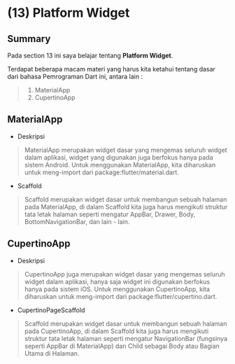 # **(13) Platform Widget**

## **Summary**

Pada section 13 ini saya belajar tentang **Platform Widget**.

Terdapat beberapa macam materi yang harus kita ketahui tentang dasar dari bahasa Pemrograman Dart ini, antara lain :
>
> 1. MaterialApp
> 2. CupertinoApp

## **MaterialApp**

- Deskripsi

> MaterialApp merupakan widget dasar yang mengemas seluruh widget dalam aplikasi, widget yang digunakan juga berfokus hanya pada sistem Android. Untuk menggunakan MaterialApp, kita diharuskan untuk meng-import dari package:flutter/material.dart.

- Scaffold

> Scaffold merupakan widget dasar untuk membangun sebuah halaman pada MaterialApp, di dalam Scaffold kita juga harus mengikuti struktur tata letak halaman seperti mengatur AppBar, Drawer, Body, BottomNavigationBar, dan lain - lain.

## **CupertinoApp**

- Deskripsi

> CupertinoApp juga merupakan widget dasar yang mengemas seluruh widget dalam aplikasi, hanya saja widget ini digunakan berfokus hanya pada sistem iOS. Untuk menggunakan CupertinoApp, kita diharuskan untuk meng-import dari package:flutter/cupertino.dart.

- CupertinoPageScaffold

> Scaffold merupakan widget dasar untuk membangun sebuah halaman pada CupertinoApp, di dalam Scaffold kita juga harus mengikuti struktur tata letak halaman seperti mengatur NavigationBar (fungsinya seperti AppBar di MaterialApp) dan Child sebagai Body atau Bagian Utama di Halaman.
